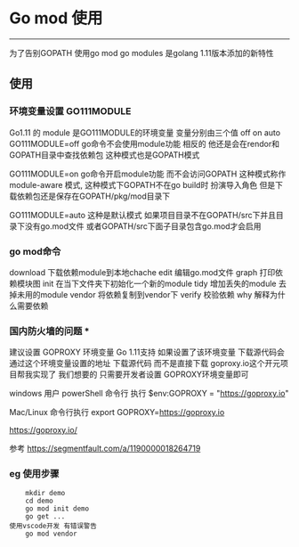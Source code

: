 # Go mod 使用

---
为了告别GOPATH 使用go mod
go modules 是golang 1.11版本添加的新特性

## 使用
### 环境变量设置 GO111MODULE

Go1.11 的 module 是GO111MODULE的环境变量 变量分别由三个值 off on auto
GO111MODULE=off  go命令不会使用module功能 相反的 他还是会在rendor和GOPATH目录中查找依赖包 这种模式也是GOPATH模式

GO111MODULE=on go命令开启module功能 而不会访问GOPATH 这种模式称作module-aware 模式, 这种模式下GOPATH不在go build时 扮演导入角色 但是下载依赖包还是保存在GOPATH/pkg/mod目录下

GO111MODULE=auto 这种是默认模式  如果项目目录不在GOPATH/src下并且目录下没有go.mod文件 或者GOPATH/src下面子目录包含go.mod才会启用
    
### go mod命令

download 下载依赖module到本地chache
edit 编辑go.mod文件
graph 打印依赖模块图
init 在当下文件夹下初始化一个新的module
tidy 增加丢失的module 去掉未用的module
vendor 将依赖复制到vendor下
verify 校验依赖
why 解释为什么需要依赖

### 国内防火墙的问题 *

建议设置 GOPROXY 环境变量 Go 1.11支持 如果设置了该环境变量 下载源代码会通过这个环境变量设置的地址 下载源代码 而不是直接下载
goproxy.io这个开元项目帮我实现了 我们想要的 只需要开发者设置 GOPROXY环境变量即可

windows 用户 
powerShell 命令行 执行
$env:GOPROXY = "https://goproxy.io"

Mac/Linux 命令行执行
export GOPROXY=https://goproxy.io


https://goproxy.io/

参考 https://segmentfault.com/a/1190000018264719
### eg 使用步骤
 
``` 
    mkdir demo
    cd demo
    go mod init demo
    go get ...
使用vscode开发 有错误警告 
    go mod vendor
```